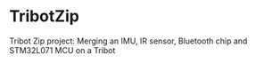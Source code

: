 # TribotZip
Tribot Zip project: Merging an IMU, IR sensor, Bluetooth chip and STM32L071 MCU on a Tribot
